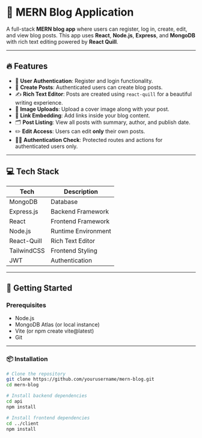 # 📝 MERN Blog Application

A full-stack **MERN blog app** where users can register, log in, create, edit, and view blog posts. This app uses **React**, **Node.js**, **Express**, and **MongoDB** with rich text editing powered by **React Quill**.

---

## 🔥 Features

- 👤 **User Authentication**: Register and login functionality.
- 📝 **Create Posts**: Authenticated users can create blog posts.
- ✍️ **Rich Text Editor**: Posts are created using `react-quill` for a beautiful writing experience.
- 📸 **Image Uploads**: Upload a cover image along with your post.
- 🔗 **Link Embedding**: Add links inside your blog content.
- 🗂️ **Post Listing**: View all posts with summary, author, and publish date.
- ✏️ **Edit Access**: Users can edit **only** their own posts.
- 🕵️‍♂️ **Authentication Check**: Protected routes and actions for authenticated users only.

---

## 💻 Tech Stack

| Tech       | Description                  |
|------------|------------------------------|
| MongoDB    | Database                     |
| Express.js | Backend Framework            |
| React      | Frontend Framework           |
| Node.js    | Runtime Environment          |
| React-Quill| Rich Text Editor             |
| TailwindCSS| Frontend Styling             |
| JWT        | Authentication               |

---

## 🚀 Getting Started

### Prerequisites

- Node.js
- MongoDB Atlas (or local instance)
- Vite (or npm create vite@latest)
- Git

---

### 📦 Installation

```bash
# Clone the repository
git clone https://github.com/yourusername/mern-blog.git
cd mern-blog

# Install backend dependencies
cd api
npm install

# Install frontend dependencies
cd ../client
npm install
